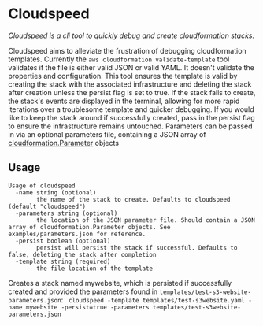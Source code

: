 # Cloudspeed

*Cloudspeed is a cli tool to quickly debug and create cloudformation stacks.*

Cloudspeed aims to alleviate the frustration of debugging cloudformation templates. Currently the `aws cloudformation validate-template` tool validates if the file is either valid JSON or valid YAML. It doesn't validate the properties and configuration. This tool ensures the template is valid by creating the stack with the associated infrastructure and deleting the stack after creation unless the persist flag is set to true. If the stack fails to create, the stack's events are displayed in the terminal, allowing for more rapid iterations over a troublesome template and quicker debugging. If you would like to keep the stack around if successfully created, pass in the persist flag to ensure the infrastructure remains untouched. Parameters can be passed in via an optional parameters file, containing a JSON array of [cloudformation.Parameter](https://docs.aws.amazon.com/sdk-for-go/api/service/cloudformation/#Parameter) objects

## Usage 
```
Usage of cloudspeed
  -name string (optional)
        the name of the stack to create. Defaults to cloudspeed (default "cloudspeed")
  -parameters string (optional)
        the location of the JSON parameter file. Should contain a JSON array of cloudformation.Parameter objects. See examples/parameters.json for reference. 
  -persist boolean (optional)
        persist will persist the stack if successful. Defaults to false, deleting the stack after completion
  -template string (required)
        the file location of the template
```

Creates a stack named mywebsite, which is persisted if successfully created and provided the parameters found in `templates/test-s3-website-parameters.json`: 
` cloudspeed -template templates/test-s3website.yaml -name mywebsite -persist=true -parameters templates/test-s3website-parameters.json`
